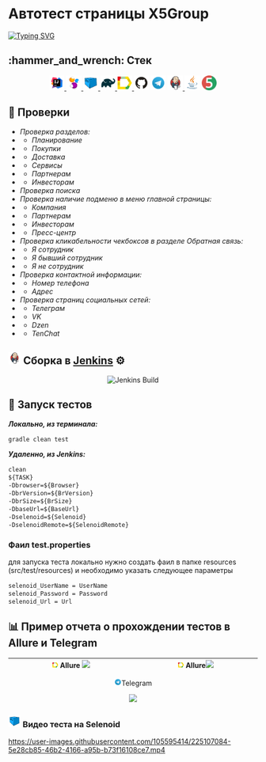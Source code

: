 #   Автотест страницы X5Group 

[![Typing SVG](https://readme-typing-svg.herokuapp.com?color=%2336BCF7&lines=Автотест+страницы+X5Group)](https://www.x5.ru/ru/)

<h2>  :hammer_and_wrench: Cтек </h2>
<p align="center">
  <a href="https://www.jetbrains.com/idea/"><img width="6%" title="IDEA" src="materials/pictures/IDEA.png"> </a>
  <a href="https://selenide.org/"><img width="6%" title="Selenide" src="materials/pictures/Selenide.png"> </a>
  <a href="https://aerokube.com/selenoid/"><img width="6%" title="Selenoid" src="materials/pictures/Selenoid.png"> </a>
  <a href="https://gradle.org/"><img width="6%" title="Gradle" src="materials/pictures/Gradle.png"> </a>
  <a href="https://github.com/allure-framework/allure2"><img width="6%" title="Allure Report" src="materials/pictures/Allure Report.png"> </a>
  <a href="https://github.com/"><img width="6%" title="GitHub" src="materials/pictures/GitHub.png"></a> 
  <a href="https://telegram.org"><img width="6%" title="Telegram" src="materials/pictures/Telegram.png"></a>
  <a href="https://www.jenkins.io/"><img width="6%" title="Jenkins" src="materials/pictures/Jenkins.png"> </a>
  <a href="https://www.java.com/"><img width="6%" title="Java" src="materials/pictures/Java.png"></a>
  <a href="https://junit.org/junit5/"><img width="6%" title="junit5" src="materials/pictures/junit5.png"> </a>
</p>

## :page_with_curl: Проверки
- *Проверка разделов:*
- - *Планирование*
- - *Покупки*
- - *Доставка*
- - *Сервисы*
- - *Партнерам*
- - *Инвесторам*
- *Проверка поиска*
- *Проверка наличие подменю в меню главной страницы:*
- - *Компания*
- - *Партнерам*
- - *Инвесторам*
- - *Пресс-центр*
- *Проверка кликабельности чекбоксов в разделе Обратная связь:*
- - *Я сотрудник*
- - *Я бывший сотрудник*
- - *Я не сотрудник*
- *Проверка контактной информации:*
- - *Номер телефона*
- - *Адрес*
- *Проверка страниц социальных сетей:*
- - *Телеграм*
- - *VK*
- - *Dzen*
- - *TenChat*

 
##  <img width="5%" title="Jenkins" src="materials/pictures/Jenkins.png"> Сборка в [Jenkins](https://jenkins.autotests.cloud/job/Students/job/testX5Group/)  :gear:  
<p align="center">
<img width="70%" title="Jenkins Build" src="https://github.com/Taygib/X5Group_Test/blob/534a879eb216b033ab9efb25a6ee6aaaeb82aaad/materials/screens/Jenkins%20Start.png?raw=true">
 </p>

## :rocket: Запуск тестов

__*Локально, из терминала:*__
```
gradle clean test
```
__*Удаленно, из Jenkins:*__
```
clean
${TASK}
-Dbrowser=${Browser}
-DbrVersion=${BrVersion}
-DbrSize=${BrSize}
-DbaseUrl=${BaseUrl}
-Dselenoid=${Selenoid}
-DselenoidRemote=${SelenoidRemote}
```
### Фаил test.properties
для запуска теста локально нужно создать фаил в папке resources (src/test/resources) и необходимо указать следующее параметры 
```
selenoid_UserName = UserName
selenoid_Password = Password
selenoid_Url = Url
```
## :bar_chart: Пример отчета о прохождении тестов в Allure и Telegram


|        <img width="5%" title="Allure Report" src="materials/pictures/Allure Report.png" > Allure <img src="materials/screens/test%20%E2%84%961%20MainPage.png?raw=true">        | <img width="5%" title="Allure Report" src="materials/pictures/Allure Report.png" > Allure<img src="materials/screens/test%20%E2%84%961%20MainPage1.png?raw=true"> |
|:-------------------------------------------------------------------------------------------:|:------------------------------------------------------------------------:|

<p align="center">
<img width="3%" title="Telegram" src="materials/pictures/Telegram.png">Telegram
</p>
<p align="center">
<img width="45%"  src="materials/screens/test%20%E2%84%961%20MainPage2%20Telegram.png?raw=true">                                                                            
 </p>

### <img width="5%" title="Selenoid" src="materials/pictures/Selenoid.png"> Видео теста на Selenoid


https://user-images.githubusercontent.com/105595414/225107084-5e28cb85-46b2-4166-a95b-b73f16108ce7.mp4 





